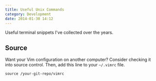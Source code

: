 ```yaml
---
title: Useful Unix Commands
category: Development
date: 2014-01-30 14:12
---
```


Useful terminal snippets I've collected over the years.

## Source

Want your Vim configuration on another computer? Consider checking it into source control. Then, add this line to your `~/.vimrc` file.

    source /your-git-repo/vimrc
